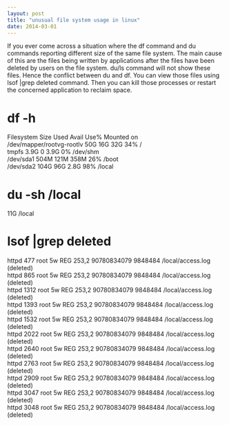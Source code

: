```yaml
---
layout: post
title: "unusual file system usage in linux"
date: 2014-03-01
---
```


If you ever come across a situation where the df command and du commands reporting different size of the same file system. The main cause of this are the files being written by applications after the files have been deleted by users on the file system. du/ls command will not show these files. Hence the conflict between du and df. You can view those files using lsof |grep deleted command. Then you can kill those processes or restart the concerned application to reclaim space.

# df -h
Filesystem Size Used Avail Use% Mounted on <br>
/dev/mapper/rootvg-rootlv 50G 16G 32G 34% / <br>
tmpfs 3.9G 0 3.9G 0% /dev/shm<br>
/dev/sda1 504M 121M 358M 26% /boot<br>
/dev/sda2 104G 96G 2.8G 98% /local<br>

# du -sh /local
11G /local

# lsof |grep deleted
httpd 477 root 5w REG 253,2 90780834079 9848484 /local/access.log (deleted) <br>
httpd 865 root 5w REG 253,2 90780834079 9848484 /local/access.log (deleted) <br>
httpd 1312 root 5w REG 253,2 90780834079 9848484 /local/access.log (deleted) <br>
httpd 1393 root 5w REG 253,2 90780834079 9848484 /local/access.log (deleted) <br>
httpd 1532 root 5w REG 253,2 90780834079 9848484 /local/access.log (deleted) <br>
httpd 2022 root 5w REG 253,2 90780834079 9848484 /local/access.log (deleted) <br>
httpd 2640 root 5w REG 253,2 90780834079 9848484 /local/access.log (deleted) <br>
httpd 2763 root 5w REG 253,2 90780834079 9848484 /local/access.log (deleted) <br>
httpd 2909 root 5w REG 253,2 90780834079 9848484 /local/access.log (deleted) <br>
httpd 3047 root 5w REG 253,2 90780834079 9848484 /local/access.log (deleted) <br>
httpd 3048 root 5w REG 253,2 90780834079 9848484 /local/access.log (deleted) <br>
